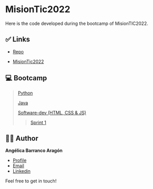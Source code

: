 # MisionTic2022
  Here is the code developed during the bootcamp of MisionTIC2022.

## ✅ Links

- [Repo](https://github.com/angelicaba23/MisionTic2022 "MisionTic2022 Repo")

- [MisionTic2022](https://www.misiontic2022.gov.co/portal/ "MisionTic2022 Page")

## 💻 Bootcamp

> [Python](/Python "Python Repo")
>
> [Java](/Python "Java Repo")
>
> [Software-dev (HTML, CSS & JS)](/Software-dev "Software-dev Repo")
>
>> [Sprint 1](/Software-dev/S1 "Sprint 1 Repo")

## 👩‍💻 Author

**Angélica Barranco Aragón**

- [Profile](https://github.com/angelicaba23/ "Angélica Barranco")
- [Email](mailto:angelicaba9923@gmail.com?subject=Hi "Hi!")
- [Linkedin](https://www.linkedin.com/in/angelicaba23/ "Welcome")
  
Feel free to get in touch!
